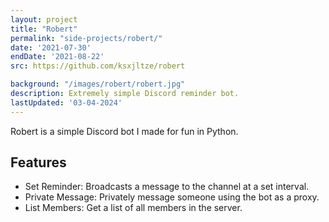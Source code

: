 ```yaml
---
layout: project
title: "Robert"
permalink: "side-projects/robert/"
date: '2021-07-30'
endDate: '2021-08-22'
src: https://github.com/ksxjltze/robert

background: "/images/robert/robert.jpg"
description: Extremely simple Discord reminder bot.
lastUpdated: '03-04-2024'
---
```


Robert is a simple Discord bot I made for fun in Python.

## Features
- Set Reminder: Broadcasts a message to the channel at a set interval.
- Private Message: Privately message someone using the bot as a proxy.
- List Members: Get a list of all members in the server.